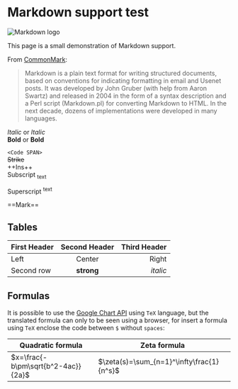 ﻿Markdown support test
=====================

![Markdown logo](markdownlogo.png)

This page is a small demonstration of Markdown support.

From [CommonMark]:
>Markdown is a plain text format for writing structured documents,
>based on conventions for indicating formatting in email and Usenet posts.
>It was developed by John Gruber (with help from Aaron Swartz)
>and released in 2004 in the form of a syntax description and a
>Perl script (Markdown.pl) for converting Markdown to HTML.
>In the next decade, dozens of implementations were developed in many languages. 

[CommonMark]:http://spec.commonmark.org/0.28/

*Italic* or _Italic_  
**Bold** or __Bold__  

`<Code SPAN>`  
~~Strike~~  
++Ins++  
Subscript <sub>text</sub>

Superscript <sup>text</sup>

==Mark==  

Tables
------
| First Header | Second Header | Third Header |
| :----------- | :-----------: | -----------: |
| Left         |    Center     |        Right |
| Second row   |  **strong**   |     *italic* |

Formulas
--------
It is possible to use the [Google Chart API] using `TeX` language,
but the translated formula can only to be seen using a browser,
for insert a formula using `TeX` enclose the code between `$`
without `spaces`: 

Quadratic formula          |Zeta formula
---------------------------|-----------------------------
$x=\frac{-b\pm\sqrt{b^2-4ac}}{2a}$ | $\zeta(s)=\sum_{n=1}^\infty\frac{1}{n^s}$

[Google Chart API]:https://developers.google.com/chart/infographics/docs/formulas


